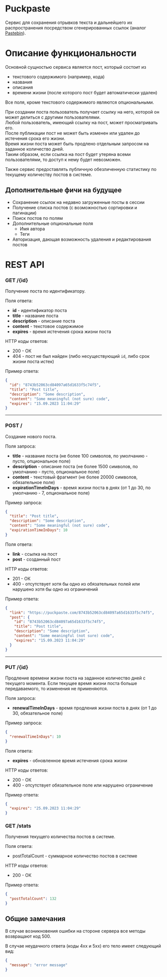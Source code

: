 # Puckpaste

Сервис для сохранения отрывков текста и дальнейшего их распространения посредством сгенерированных ссылок
(аналог [Pastebin](https://pastebin.com/)).

# Описание функциональности
Основной сущностью сервиса является пост, который состоит из
- текстового содержимого (например, кода)
- названия
- описания
- времени жизни (после которого пост будет автоматически удален)

Все поля, кроме текстового содержимого являются опциональными.

При создании поста пользователь получает ссылку на него, которой он может делиться с другими пользователями.  
Любой пользователь, имеющий ссылку на пост, может просматривать его.  
После публикации пост не может быть изменен или удален до истечения срока его жизни.  
Время жизни поста может быть продлено отдельным запросом на заданное количество дней.   
Таким образом, если ссылка на пост будет утеряна всеми пользователями, то доступ к нему будет невозможен.  

Также сервис предоставлять публичную обезличенную статистику по текущему количеству постов в системе.

## Дополнительные фичи на будущее
- Сохранение ссылок на недавно загруженные посты в сессии
- Получение списка постов (с возможностью сортировки и пагинации)
- Поиск постов по полям
- Дополнительные опциональные поля
  - Имя автора
  - Теги
- Авторизация, дающая возможность удаления и редактирования постов

# REST API

### GET /{id}
Получение поста по идентификатору.

Поля ответа:
- **id** - идентификатор поста
- **title** - название поста
- **description** - описание поста
- **content** - текстовое содержимое
- **expires** - время истечения срока жизни поста

HTTP коды ответов:
- 200 - ОК
- 404 - пост не был найден (либо несуществующий `id`, либо срок жизни поста истек)

Пример ответа:
```json
{
  "id": "8743b52063cd84097a65d1633f5c74f5",
  "title": "Post title",
  "description": "Some description",
  "content": "Some meaningful (not sure) code",
  "expires": "15.09.2023 11:04:29"
}
```  

---
### POST /
Создание нового поста.

Поля запроса:
- **title** - название поста (не более 100 символов, по умолчанию - пусто, опциональное поле)
- **description** - описание поста (не более 1500 символов, по умолчанию - пусто, опциональное поле)
- **content** - текстовый фрагмент (не более 20000 символов, обязательное поле)
- **expirationTimeInDays** - время жизни поста в днях (от 1 до 30, по умолчанию - 7, опциональное поле)

Пример запроса:
```json
{
  "title": "Post title",
  "description": "Some description",
  "content": "Some meaningful (not sure) code",
  "expirationTimeInDays": 10
}
```

Поля ответа:
- **link** - ссылка на пост
- **post** - созданный пост

HTTP коды ответов:
- 201 - ОК
- 400 - отсутствует хотя бы одно из обязательных полей или нарушено хотя бы одно из ограничений

Пример ответа:
```json
{
  "link": "https://puckpaste.com/8743b52063cd84097a65d1633f5c74f5",
  "post": {
    "id": "8743b52063cd84097a65d1633f5c74f5",
    "title": "Post title",
    "description": "Some description",
    "content": "Some meaningful (not sure) code",
    "expires": "15.09.2023 11:04:29"
  }
}
```

---
### PUT /{id}
Продление времени жизни поста на заданное количество дней с текущего момента.
Если текущее время жизни поста больше передаваемого, то изменения не применяются.

Поля запроса:
- **renewalTimeInDays** - время продления жизни поста в днях (от 1 до 30, обязательное поле)

Пример запроса:
```json
{
  "renewalTimeInDays": 10
}
```

Поля ответа:
- **expires** - обновленное время истечения срока жизни

HTTP коды ответов:
- 200 - ОК
- 400 - отсутствует обязательное поле или нарушено ограничение

Пример ответа:
```json
{
  "expires": "25.09.2023 11:04:29"
}
```

### GET /stats
Получения текущего количества постов в системе.

Поля ответа:
- postTotalCount - суммарное количество постов в системе

HTTP коды ответов:
- 200 - ОК

Пример ответа:
```json
{
  "postTotalCount": 132
}
```

## Общие замечания
В случае возникновения ошибки на стороне сервера все методы возвращают код 500.

В случае неудачного ответа (коды 4xx и 5xx) его тело имеет следующий вид:
```json
{
  "message": "error message"
}
```
